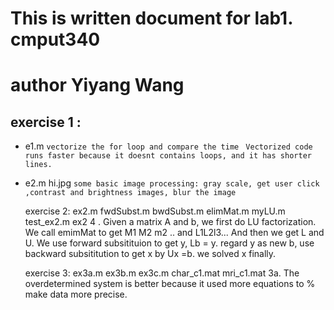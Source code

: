 # This is written document for lab1. cmput340
# author Yiyang Wang

## exercise 1 : 
* e1.m
` vectorize the for loop and compare the time `
` Vectorized code runs faster because it doesnt contains loops, and it has shorter lines.`

* e2.m  hi.jpg
`some basic image processing: gray scale, get user click
,contrast and brightness images, blur the image`



    exercise 2: ex2.m
	     	fwdSubst.m
	     	bwdSubst.m
	    	elimMat.m
	   	myLU.m
	    	test_ex2.m
ex2 4 . Given a matrix A and b, we first do LU factorization. We call emimMat to get M1 M2 m2 .. and L1L2l3... And then we get L and U. We use forward subsitituion to get y, Lb = y. regard y as new b, use backward subsititution to get x by Ux =b. we solved x finally. 


    exercise 3: ex3a.m
    	     	ex3b.m
		ex3c.m
		char_c1.mat
		mri_c1.mat
3a. The overdetermined system is better because it used more equations to
  % make data more precise. 
  
